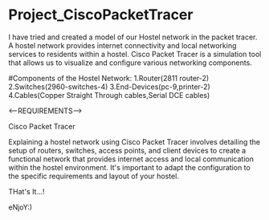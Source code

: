 # Project_CiscoPacketTracer
I have tried and created a model of our Hostel network in the packet tracer.
A hostel network provides internet connectivity and local networking services to residents within a hostel. 
Cisco Packet Tracer is a simulation tool that allows us to visualize and configure various networking components.

#Components of the Hostel Network:
1.Router(2811 router-2)
2.Switches(2960-switches-4)
3.End-Devices(pc-9,printer-2)
4.Cables(Copper Straight Through cables,Serial DCE cables)

<--REQUIREMENTS-->

Cisco Packet Tracer

Explaining a hostel network using Cisco Packet Tracer involves detailing the setup of routers, switches, access points, and client devices to create a functional network that provides internet access and local communication within the hostel environment. 
It's important to adapt the configuration to the specific requirements and layout of your hostel.

THat's It...!

eNjoY:)





